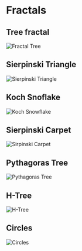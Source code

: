 Fractals
========

Tree fractal
--------
![Fractal Tree](/images/tree.png)

Sierpinski Triangle
--------
![Sierpinski Triangle](/images/triangle.png)

Koch Snoflake
--------
![Koch Snowflake](/images/snowflake.png)

Sierpinski Carpet
-------
![Sirpinski Carpet](/images/carpet.png)

Pythagoras Tree
-------
![Pythagoras Tree](/images/pytree.png)

H-Tree
-------
![H-Tree](/images/htree.png)

Circles
------
![Circles](/images/circles.png)
